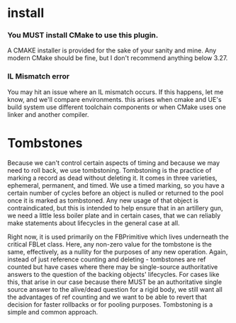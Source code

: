 
# install
### You MUST install CMake to use this plugin.
A CMAKE installer is provided for the sake of your sanity and mine. Any modern CMake should be fine, but I don't recommend anything below 3.27.

### IL Mismatch error 
You may hit an issue where an IL mismatch occurs. If this happens, let me know, and we'll compare environments. this arises when cmake and UE's build system use different toolchain components or when CMake uses one linker and another compiler.

# Tombstones
Because we can't control certain aspects of timing and because we may need to roll back, we use tombstoning. Tombstoning is the practice of marking a record as dead without deleting it. It comes in three varieties, ephemeral, permanent, and timed. We use a timed marking, so you have a certain number of cycles before an object is nulled or returned to the pool once it is marked as tombstoned. Any new usage of that object is contraindicated, but this is intended to help ensure that in an artillery gun, we need a little less boiler plate and in certain cases, that we can reliably make statements about lifecycles in the general case at all.

Right now, it is used primarily on the FBPrimitive which lives underneath the critical FBLet class. Here, any non-zero value for the tombstone is the same, effectively, as a nullity for the purposes of any new operation. Again, instead of just reference counting and deleting - tombstones are ref counted but have cases where there may be single-source authoritative answers to the question of the backing objects' lifecycles. For cases like this, that arise in our case because there MUST be an authoritative single source answer to the alive/dead question for a rigid body, we still want all the advantages of ref counting and we want to be able to revert that decision for faster rollbacks or for pooling purposes. Tombstoning is a simple and common approach.